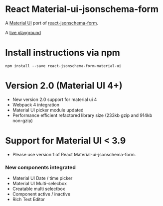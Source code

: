 # React Material-ui-jsonschema-form

A [Material UI](http://www.material-ui.com/) port of [react-jsonschema-form](https://github.com/mozilla-services/react-jsonschema-form).

A [live playground](https://react-jsonschema-form-material-ui-ojb5ll29a.now.sh/)

# Install instructions via npm
```
npm install --save react-jsonschema-form-material-ui
```

# Version 2.0 (Material UI 4+)
- New version 2.0 support for material ui 4
- Webpack 4 integration
- Material UI picker module updated
- Performance efficient refactored library size (233kb gzip and 914kb non-gzip)

# Support for Material UI < 3.9
- Please use version 1 of React Material-ui-jsonschema-form.

### New components integrated

* Material UI Date / time picker    
* Material UI Multi-selecbox    
* Creatable multi selectbox    
* Component active / inactive    
* Rich Text Editor

